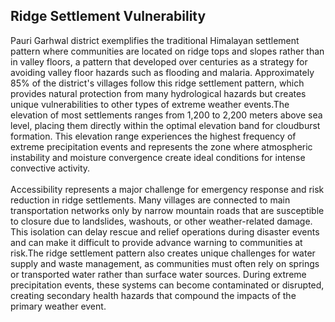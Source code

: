## Ridge Settlement Vulnerability

Pauri Garhwal district exemplifies the traditional Himalayan settlement pattern where communities are located on ridge tops and slopes rather than in valley floors, a pattern that developed over centuries as a strategy for avoiding valley floor hazards such as flooding and malaria. Approximately 85% of the district's villages follow this ridge settlement pattern, which provides natural protection from many hydrological hazards but creates unique vulnerabilities to other types of extreme weather events.The elevation of most settlements ranges from 1,200 to 2,200 meters above sea level, placing them directly within the optimal elevation band for cloudburst formation. This elevation range experiences the highest frequency of extreme precipitation events and represents the zone where atmospheric instability and moisture convergence create ideal conditions for intense convective activity. <br> <br>
Accessibility represents a major challenge for emergency response and risk reduction in ridge settlements. Many villages are connected to main transportation networks only by narrow mountain roads that are susceptible to closure due to landslides, washouts, or other weather-related damage. This isolation can delay rescue and relief operations during disaster events and can make it difficult to provide advance warning to communities at risk.The ridge settlement pattern also creates unique challenges for water supply and waste management, as communities must often rely on springs or transported water rather than surface water sources. During extreme precipitation events, these systems can become contaminated or disrupted, creating secondary health hazards that compound the impacts of the primary weather event.
